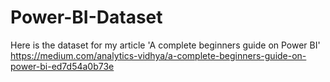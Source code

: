 # Power-BI-Dataset
Here is the dataset for my article 'A complete beginners guide on Power BI' https://medium.com/analytics-vidhya/a-complete-beginners-guide-on-power-bi-ed7d54a0b73e


